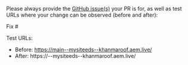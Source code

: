 Please always provide the [GitHub issue(s)](../issues) your PR is for, as well as test URLs where your change can be observed (before and after):

Fix #<gh-issue-id>

Test URLs:
- Before: https://main--mysiteeds--khanmaroof.aem.live/
- After: https://<branch>--mysiteeds--khanmaroof.aem.live/

